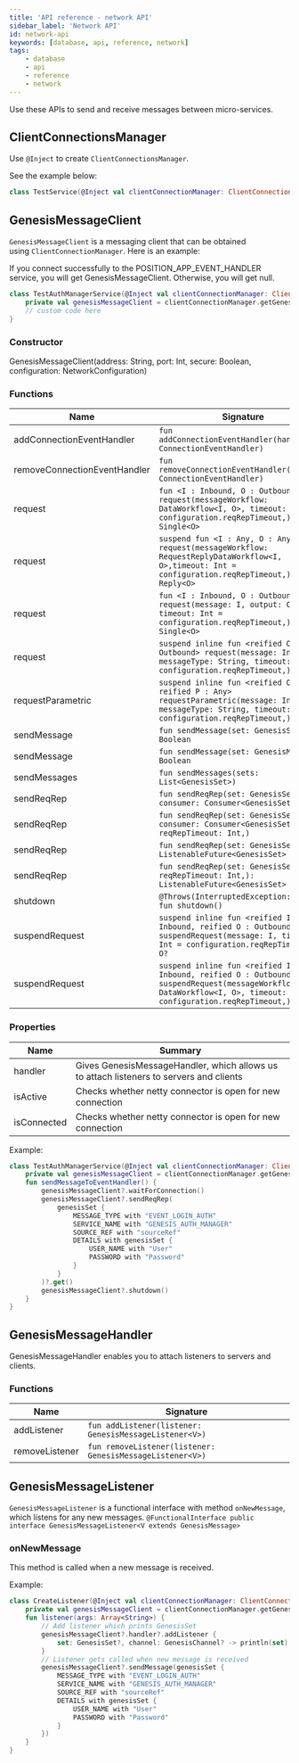 ```yaml
---
title: 'API reference - network API'
sidebar_label: 'Network API'
id: network-api
keywords: [database, api, reference, network]
tags:
    - database
    - api
    - reference
    - network
---
```



Use these APIs to send and receive messages between micro-services.

## ClientConnectionsManager[​](../../../database/api-reference/network-api/#clientconnectionsmanagerdirect-link-to-heading)

Use `@Inject` to create `ClientConnectionsManager`.

See the example below:

```kotlin
class TestService(@Inject val clientConnectionManager: ClientConnectionsManager) {}
```

## GenesisMessageClient[​](../../../database/api-reference/network-api/#genesismessageclientdirect-link-to-heading)

`GenesisMessageClient` is a messaging client that can be obtained using `ClientConnectionManager`. Here is an example:

If you connect successfully to the POSITION_APP_EVENT_HANDLER service, you will get GenesisMessageClient. Otherwise, you will get null.

```kotlin
class TestAuthManagerService(@Inject val clientConnectionManager: ClientConnectionsManager) {
    private val genesisMessageClient = clientConnectionManager.getGenesisMessageClient("POSITION_APP_EVENT_HANDLER")    
    // custom code here
}
```

### Constructor[​](../../../database/api-reference/network-api/#constructordirect-link-to-heading)

GenesisMessageClient(address: String, port: Int, secure: Boolean, configuration: NetworkConfiguration)

### Functions[​](../../../database/api-reference/network-api/#functionsdirect-link-to-heading)

| Name | Signature |
| --- | --- |
| addConnectionEventHandler | `fun addConnectionEventHandler(handler: ConnectionEventHandler)` |
| removeConnectionEventHandler | `fun removeConnectionEventHandler(handler: ConnectionEventHandler)` |
| request | `fun <I : Inbound, O : Outbound> request(messageWorkflow: DataWorkflow<I, O>, timeout: Int = configuration.reqRepTimeout,): Single<O>` |
| request | `suspend fun <I : Any, O : Any> request(messageWorkflow: RequestReplyDataWorkflow<I, O>,timeout: Int = configuration.reqRepTimeout,): Reply<O>` |
| request | `fun <I : Inbound, O : Outbound> request(message: I, output: Class<O>, timeout: Int = configuration.reqRepTimeout,): Single<O>` |
| request | `suspend inline fun <reified O : Outbound> request(message: Inbound, messageType: String, timeout: Int = configuration.reqRepTimeout,): O` |
| requestParametric | `suspend inline fun <reified O, reified P : Any> requestParametric(message: Inbound, messageType: String, timeout: Int = configuration.reqRepTimeout,):` |
| sendMessage | `fun sendMessage(set: GenesisSet): Boolean` |
| sendMessage | `fun sendMessage(set: GenesisMessage): Boolean` |
| sendMessages | `fun sendMessages(sets: List<GenesisSet>)` |
| sendReqRep | `fun sendReqRep(set: GenesisSet, consumer: Consumer<GenesisSet>)` |
| sendReqRep | `fun sendReqRep(set: GenesisSet, consumer: Consumer<GenesisSet>, reqRepTimeout: Int,)` |
| sendReqRep | `fun sendReqRep(set: GenesisSet): ListenableFuture<GenesisSet>` |
| sendReqRep | `fun sendReqRep(set: GenesisSet, reqRepTimeout: Int,): ListenableFuture<GenesisSet>` |
| shutdown | `@Throws(InterruptedException::class) fun shutdown()` |
| suspendRequest | `suspend inline fun <reified I : Inbound, reified O : Outbound> suspendRequest(message: I, timeout: Int = configuration.reqRepTimeout,): O?` |
| suspendRequest | `suspend inline fun <reified I : Inbound, reified O : Outbound> suspendRequest(messageWorkflow: DataWorkflow<I, O>, timeout: Int = configuration.reqRepTimeout,): O?` |

### Properties[​](../../../database/api-reference/network-api/#propertiesdirect-link-to-heading)

| Name | Summary |
| --- | --- |
| handler | Gives GenesisMessageHandler, which allows us to attach listeners to servers and clients |
| isActive | Checks whether netty connector is open for new connection |
| isConnected | Checks whether netty connector is open for new connection |

Example:

```kotlin
class TestAuthManagerService(@Inject val clientConnectionManager: ClientConnectionsManager) {  
    private val genesisMessageClient = clientConnectionManager.getGenesisMessageClient("GENESIS_AUTH_MANAGER")    
    fun sendMessageToEventHandler() {        
        genesisMessageClient?.waitForConnection()        
        genesisMessageClient?.sendReqRep(            
            genesisSet {                
                MESSAGE_TYPE with "EVENT_LOGIN_AUTH"                
                SERVICE_NAME with "GENESIS_AUTH_MANAGER"                
                SOURCE_REF with "sourceRef"                
                DETAILS with genesisSet {                    
                    USER_NAME with "User"                    
                    PASSWORD with "Password"                
                }            
            }        
        )?.get()        
        genesisMessageClient?.shutdown()    
    }
}
```

## GenesisMessageHandler[​](../../../database/api-reference/network-api/#genesismessagehandlerdirect-link-to-heading)

GenesisMessageHandler enables you to attach listeners to servers and clients.

### Functions[​](../../../database/api-reference/network-api/#functionsdirect-link-to-heading-1)

| Name | Signature |
| --- | --- |
| addListener | `fun addListener(listener: GenesisMessageListener<V>)` |
| removeListener | `fun removeListener(listener: GenesisMessageListener<V>)` |

## GenesisMessageListener[​](../../../database/api-reference/network-api/#genesismessagelistenerdirect-link-to-heading)

`GenesisMessageListener` is a functional interface with method `onNewMessage`, which listens for any new messages. `@FunctionalInterface public interface GenesisMessageListener<V extends GenesisMessage>`

### onNewMessage[​](../../../database/api-reference/network-api/#onnewmessagedirect-link-to-heading)

This method is called when a new message is received.

Example:

```kotlin
class CreateListener(@Inject val clientConnectionManager: ClientConnectionsManager) {    
    private val genesisMessageClient = clientConnectionManager.getGenesisMessageClient("GENESIS_AUTH_MANAGER")    
    fun listener(args: Array<String>) {        
        // Add listener which prints GenesisSet        
        genesisMessageClient?.handler?.addListener { 
            set: GenesisSet?, channel: GenesisChannel? -> println(set)        
        }        
        // Listener gets called when new message is received        
        genesisMessageClient?.sendMessage(genesisSet {            
            MESSAGE_TYPE with "EVENT_LOGIN_AUTH"            
            SERVICE_NAME with "GENESIS_AUTH_MANAGER"            
            SOURCE_REF with "sourceRef"            
            DETAILS with genesisSet {                
                USER_NAME with "User"                
                PASSWORD with "Password"            
            }        
        })    
    }
}
```
